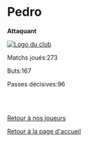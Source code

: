 <html>
  <head>
    <meta charset="UTF-8" />
    <title>Pedro</title>
  </head>
  <body>
    <h1>Pedro</h1>
      <p><strong>Attaquant</strong></p>
      <a href="http://www.hostingpics.net/viewer.php?id=491514scapulaireicone.png"><img src="http://img4.hostingpics.net/thumbs/mini_491514scapulaireicone.png" alt="Logo du club" /></a>
      <p>Matchs joués:273</p>
      <p>Buts:167</p>
      <p>Passes décisives:96</p></br></br>
  <p><a href="https://github.com/Nephelim33/Scapulaire_Website-TestToLearn-/blob/master/Our%20Players.md">Retour à nos joueurs</a></p> 
  <p><a href="https://github.com/Nephelim33/Scapulaire_Website-TestToLearn-/blob/master/First_Page.md">Retour à la page d'accueil</a></p>
  
      
